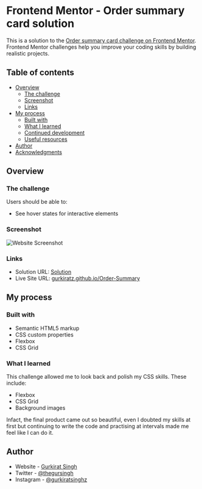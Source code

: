 # Frontend Mentor - Order summary card solution

This is a solution to the [Order summary card challenge on Frontend Mentor](https://www.frontendmentor.io/challenges/order-summary-component-QlPmajDUj). Frontend Mentor challenges help you improve your coding skills by building realistic projects. 

## Table of contents

- [Overview](#overview)
  - [The challenge](#the-challenge)
  - [Screenshot](#screenshot)
  - [Links](#links)
- [My process](#my-process)
  - [Built with](#built-with)
  - [What I learned](#what-i-learned)
  - [Continued development](#continued-development)
  - [Useful resources](#useful-resources)
- [Author](#author)
- [Acknowledgments](#acknowledgments)


## Overview

### The challenge

Users should be able to:

- See hover states for interactive elements

### Screenshot

![Website Screenshot](https://github.com/gurkiratz/Order-Summary/blob/main/images/Screeenshot.jpg?raw=true)

### Links

- Solution URL: [Solution](https://www.frontendmentor.io/solutions/order-summary-component-using-flexbox-and-css-grid-F5iD5TwT9o)
- Live Site URL: [gurkiratz.github.io/Order-Summary](https://gurkiratz.github.io/Order-Summary/)

## My process

### Built with

- Semantic HTML5 markup
- CSS custom properties
- Flexbox
- CSS Grid

### What I learned

This challenge allowed me to look back and polish my CSS skills. These include:
- Flexbox
- CSS Grid
- Background images

Infact, the final product came out so beautiful, even I doubted my skills at first but continuing to write the code and practising at intervals made me feel like I can do it.

## Author

- Website - [Gurkirat Singh](https://www.github.com/gurkiratz)
- Twitter - [@thegursingh](https://www.twitter.com/thegursingh)
- Instagram - [@gurkiratsinghz](https://www.instagram.com/gurkiratsinghz)
